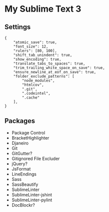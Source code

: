 # My Sublime Text 3

## Settings

```
{
    "atomic_save": true,
    "font_size": 12,
    "rulers": [80, 100],
    "shift_tab_unindent": true,
    "show_encoding": true,
    "translate_tabs_to_spaces": true,
    "trim_trailing_white_space_on_save": true,
    "ensure_newline_at_eof_on_save": true,
    "folder_exclude_patterns": [
        "node_modules",
        "htmlcov",
        ".git",
        ".codeintel",
        ".cache"
    ],
}
```

## Packages

- Package Control
- BracketHighlighter
- Djaneiro
- Git
- GitGutter?
- Gitignored File Excluder
- jQuery?
- JsFormat
- LineEndings
- Sass
- SassBeautify
- SublimeLinter
- SublimeLinter-jshint
- SublimeLinter-pylint
- DocBlockr?
